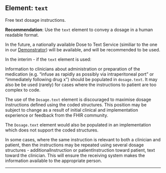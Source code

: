 ## Element: `text`

Free text dosage instructions.

<div class="nhsd-a-box nhsd-a-box--bg-light-blue nhsd-!t-margin-bottom-6 nhsd-t-body">
    <strong>Recommendation</strong>: Use the <code>text</code> element to convey a dosage in a human readable format.
</div>

In the future, a nationally available Dose to Text Service (similiar to the one in our [Demonstrator](https://simplifier.net/guide/DoseSyntaxImplementationGuidanceforFHIRSTU3/DosetoTextTranslation)) will be available, and will be recommended to be used.

In the interim - if the `text` element is used: 

Information to clinicians about administration or preparation of the medication (e.g. “infuse as rapidly as possibly via intraperitoneal port” or “immediately following drug x”) should be populated in `dosage.text`. It may also be be used (rarely) for cases where the instructions to patient are too complex to code.

The use of the `Dosage.text` element is discouraged to maximise dosage instructions defined using the coded structures. This position may be subject to change as a result of initial clinical and implementation experience or feedback from the FHIR community.

The `Dosage.text` element would also be populated in an implementation which does not support the coded structures.

In some cases, where the same instruction is relevant to both a clinician and patient, then the instructions may be repeated using several dosage structures - additionalInstruction or patientInstruction toward patient, text toward the clinician. This will ensure the receiving system makes the information available to the appropriate person.

---